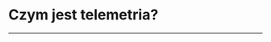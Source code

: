 # Czym jest telemetria?


---

<v-switch>
    <template #0><img src="./app1.svg" /></template>
    <template #1><img src="./app2.svg" /></template>
    <template #2><img src="./app3.svg" /></template>
    <template #3><img src="./app4.svg" /></template>
    <template #4><img src="./app5.svg" /></template>
</v-switch>

<!--
- wyjątek bez wejścia - demoscena

[click:3] - w przypadku prostych aplikacji/procesów, wejście, wyjście i kod mogą wystarczyć do zrozumienia
-->
